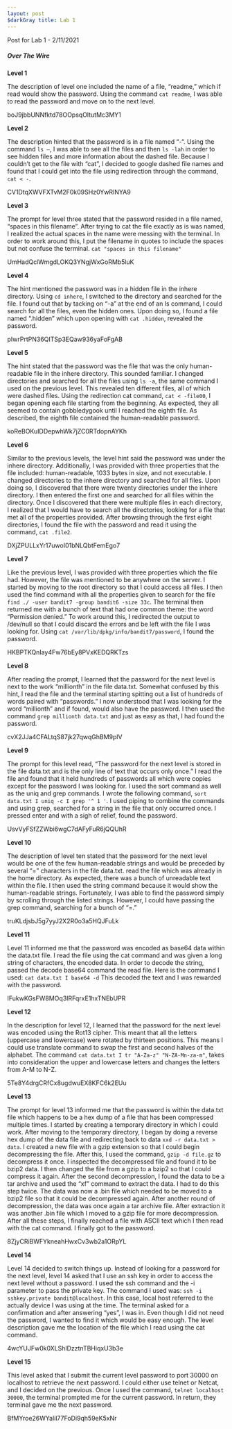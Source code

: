 ```yaml
---
layout: post 
$darkGray title: Lab 1 
---
```


Post for Lab 1 - 2/11/2021


##### **_Over The Wire_** 

**Level 1**

The description of level one included the name of a file, “readme,” which if read would show the password. Using the command `cat readme`, I was able to read the password and move on to the next level.

boJ9jbbUNNfktd78OOpsqOltutMc3MY1

**Level 2**

The description hinted that the password is in a file named “-“. Using the command `ls –`, I was able to see all the files and then `ls -lah` in order to see hidden files and more information about the dashed file. Because I couldn’t get to the file with “cat”, I decided to google dashed file names and found that I could get into the file using redirection through the command, `cat < -`. 

CV1DtqXWVFXTvM2F0k09SHz0YwRINYA9

**Level 3**

The prompt for level three stated that the password resided in a file named, “spaces in this filename”. After trying to cat the file exactly as is was named, I realized the actual spaces in the name were messing with the terminal. In order to work around this, I put the filename in quotes to include the spaces but not confuse the terminal. `cat "spaces in this filename"`

UmHadQclWmgdLOKQ3YNgjWxGoRMb5luK

**Level 4**

The hint mentioned the password was in a hidden file in the inhere directory. Using `cd inhere`, I switched to the directory and searched for the file. I found out that by tacking on “-a” at the end of an ls command, I could search for all the files, even the hidden ones. Upon doing so, I found a file named “.hidden” which upon opening with `cat .hidden`, revealed the password. 

pIwrPrtPN36QITSp3EQaw936yaFoFgAB


**Level 5**

The hint stated that the password was the file that was the only human-readable file in the inhere directory. This sounded familiar. I changed directories and searched for all the files using `ls -a`, the same command I used on the previous level. This revealed ten different files, all of which were dashed files. Using the redirection cat command, `cat < -file00`, I began opening each file starting from the beginning. As expected, they all seemed to contain gobbledygook until I reached the eighth file. As described, the eighth file contained the human-readable password. 

koReBOKuIDDepwhWk7jZC0RTdopnAYKh


**Level 6**

Similar to the previous levels, the level hint said the password was under the inhere directory. Additionally, I was provided with three properties that the file included: human-readable, 1033 bytes in size, and not executable. I changed directories to the inhere directory and searched for all files. Upon doing so, I discovered that there were twenty directories under the inhere directory. I then entered the first one and searched for all files within the directory. Once I discovered that there were multiple files in each directory, I realized that I would have to search all the directories, looking for a file that met all of the properties provided. After browsing through the first eight directories, I found the file with the password and read it using the command, `cat .file2`.

DXjZPULLxYr17uwoI01bNLQbtFemEgo7

**Level 7**

Like the previous level, I was provided with three properties which the file had. However, the file was mentioned to be anywhere on the server. I started by moving to the root directory so that I could access all files. I then used the find command with all the properties given to search for the file `find ./ -user bandit7 -group bandit6 -size 33c`. The terminal then returned me with a bunch of text that had one common theme: the word “Permission denied.” To work around this, I redirected the output to /dev/null so that I could discard the errors and be left with the file I was looking for. Using `cat /var/lib/dpkg/info/bandit7/password`, I found the password. 

HKBPTKQnIay4Fw76bEy8PVxKEDQRKTzs

**Level 8**

After reading the prompt, I learned that the password for the next level is next to the work “millionth” in the file data.txt. Somewhat confused by this hint, I read the file and the terminal starting spitting out a list of hundreds of words paired with “passwords.” I now understood that I was looking for the word “millionth” and if found, would also have the password. I then used the command `grep millionth data.txt` and just as easy as that, I had found the password. 

cvX2JJa4CFALtqS87jk27qwqGhBM9plV

**Level 9**

The prompt for this level read, “The password for the next level is stored in the file data.txt and is the only line of text that occurs only once.” I read the file and found that it held hundreds of passwords all which were copies except for the password I was looking for. I used the sort command as well as the uniq and grep commands. I wrote the following command, `sort data.txt I uniq -c I grep '^ 1 '`. I used piping to combine the commands and using grep, searched for a string in the file that only occurred once. I pressed enter and with a sigh of relief, found the password. 

UsvVyFSfZZWbi6wgC7dAFyFuR6jQQUhR

**Level 10**

The description of level ten stated that the password for the next level would be one of the few human-readable strings and would be preceded by several “=” characters in the file data.txt. read the file which was already in the home directory. As expected, there was a bunch of unreadable text within the file. I then used the string command because it would show the human-readable strings. Fortunately, I was able to find the password simply by scrolling through the listed strings. However, I could have passing the grep command, searching for a bunch of “=.”

truKLdjsbJ5g7yyJ2X2R0o3a5HQJFuLk

**Level 11**

Level 11 informed me that the password was encoded as base64 data within the data.txt file. I read the file using the cat command and was given a long string of characters, the encoded data. In order to decode the string, passed the decode base64 command the read file. Here is the command I used: `cat data.txt I base64 -d` This decoded the text and I was rewarded with the password. 

IFukwKGsFW8MOq3IRFqrxE1hxTNEbUPR 

**Level 12**

In the description for level 12, I learned that the password for the next level was encoded using the Rot13 cipher. This meant that all the letters (uppercase and lowercase) were rotated by thirteen positions. This means I could use translate command to swap the first and second halves of the alphabet. The command `cat data.txt I tr "A-Za-z" "N-ZA-Mn-za-m"`, takes into consideration the upper and lowercase letters and changes the letters from A-M to N-Z.

5Te8Y4drgCRfCx8ugdwuEX8KFC6k2EUu

**Level 13**

The prompt for level 13 informed me that the password is within the data.txt file which happens to be a hex dump of a file that has been compressed multiple times. I started by creating a temporary directory in which I could work. After moving to the temporary directory, I began by doing a reverse hex dump of the data file and redirecting back to data `xxd -r data.txt > data`. I created a new file with a gzip extension so that I could begin decompressing the file. After this, I used the command, `gzip -d file.gz` to decompress it once. I inspected the decompressed file and found it to be bzip2 data. I then changed the file from a gzip to a bzip2 so that I could compress it again. After the second decompression, I found the data to be a tar archive and used the “xf” command to extract the data. I had to do this step twice. The data was now a .bin file which needed to be moved to a bzip2 file so that it could be decompressed again. After another round of decompression, the data was once again a tar archive file. After extraction it was another .bin file which I moved to a gzip file for more decompression. After all these steps, I finally reached a file with ASCII text which I then read with the cat command. I finally got to the password. 

8ZjyCRiBWFYkneahHwxCv3wb2a1ORpYL

**Level 14**

Level 14 decided to switch things up. Instead of looking for a password for the next level, level 14 asked that I use an ssh key in order to access the next level without a password. I used the ssh command and the -i parameter to pass the private key. The command I used was: `ssh -i sshkey.private bandit@localhost`. In this case, local host referred to the actually device I was using at the time. The terminal asked for a confirmation and after answering “yes”, I was in. Even though I did not need the password, I wanted to find it which would be easy enough. The level description gave me the location of the file which I read using the cat command. 

4wcYUJFw0k0XLShlDzztnTBHiqxU3b3e


**Level 15**

This level asked that I submit the current level password to port 30000 on localhost to retrieve the next password. I could either use telnet or Netcat, and I decided on the previous. Once I used the command, `telnet localhost 30000`, the terminal prompted me for the current password. In return, they terminal gave me the next password.

BfMYroe26WYalil77FoDi9qh59eK5xNr


